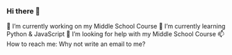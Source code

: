 ### Hi there 👋
🔭 I’m currently working on my Middle School Course
🌱 I’m currently learning Python & JavaScript
🤔 I’m looking for help with my Middle School Course
📫 How to reach me: Why not write an email to me?
<!--
**lavacup2233/lavacup2233** is a ✨ _special_ ✨ repository because its `README.md` (this file) appears on your GitHub profile.

Here are some ideas to get you started:

- 🔭 I’m currently working on ...
- 🌱 I’m currently learning ...
- 👯 I’m looking to collaborate on ...
- 🤔 I’m looking for help with ...
- 💬 Ask me about ...
- 📫 How to reach me: ...
- 😄 Pronouns: ...
- ⚡ Fun fact: ...
-->
